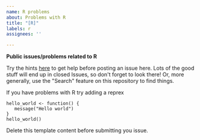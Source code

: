 ```yaml
---
name: R problems
about: Problems with R
title: "[R]"
labels: r
assignees: ''

---
```


**Public issues/problems related to R**

Try the hints [here](https://bss-osca.github.io/tfa/help.html) to get help before posting an issue here. Lots of the good stuff will end up in closed Issues, so don't forget to look there! Or, more generally, use the "Search" feature on this repository to find things.

If you have problems with R try adding a reprex

```
hello_world <- function() {
   message("Hello world")
}
hello_world()
```

Delete this template content before submitting you issue.
